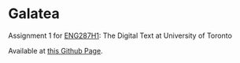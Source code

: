 # Galatea

Assignment 1 for [ENG287H1](https://artsci.calendar.utoronto.ca/course/eng287h1): The Digital Text at University of Toronto

Available at [this Github Page](yulexun.github.io/galatea).
